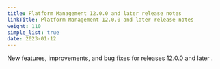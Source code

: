 ```yaml
---
title: Platform Management 12.0.0 and later release notes
linkTitle: Platform Management 12.0.0 and later release notes
weight: 110
simple_list: true
date: 2023-01-12
---
```

New features, improvements, and bug fixes for releases 12.0.0 and later .